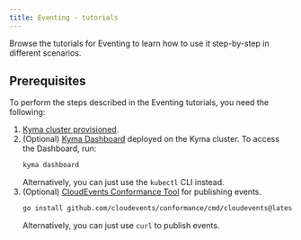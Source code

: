 ```yaml
---
title: Eventing - tutorials
---
```


Browse the tutorials for Eventing to learn how to use it step-by-step in different scenarios.

## Prerequisites

To perform the steps described in the Eventing tutorials, you need the following: 

1. [Kyma cluster provisioned](../../04-operation-guides/operations/02-install-kyma.md).
2. (Optional) [Kyma Dashboard](../../01-overview/ui/ui-01-gui.md) deployed on the Kyma cluster. To access the Dashboard, run: 
   ```bash
   kyma dashboard
   ```
   Alternatively, you can just use the `kubectl` CLI instead.
3. (Optional) [CloudEvents Conformance Tool](https://github.com/cloudevents/conformance) for publishing events. 
   ```bash
   go install github.com/cloudevents/conformance/cmd/cloudevents@latest
   ```
   Alternatively, you can just use `curl` to publish events.